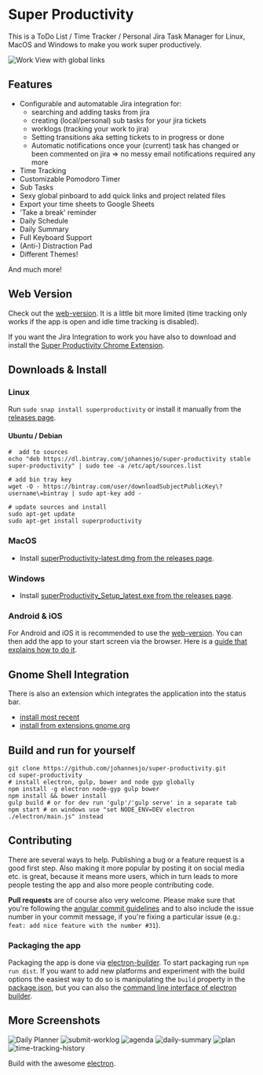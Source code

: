 # Super Productivity

This is a ToDo List / Time Tracker / Personal Jira Task Manager for Linux, MacOS and Windows to make you work super productively. 

![Work View with global links](screens/global-links.png)

## Features
* Configurable and automatable Jira integration for: 
  * searching and adding tasks from jira
  * creating (local/personal) sub tasks for your jira tickets
  * worklogs (tracking your work to jira)
  * Setting transitions aka setting tickets to in progress or done
  * Automatic notifications once your (current) task has changed or been commented on jira => no messy email notifications required any more
* Time Tracking 
* Customizable Pomodoro Timer
* Sub Tasks
* Sexy global pinboard to add quick links and project related files
* Export your time sheets to Google Sheets 
* 'Take a break' reminder
* Daily Schedule
* Daily Summary
* Full Keyboard Support
* (Anti-) Distraction Pad
* Different Themes!

And much more!

## Web Version
Check out the [web-version](http://super-productivity.com). It is a little bit more limited (time tracking only works if the app is open and idle time tracking is disabled).

If you want the Jira Integration to work you have also to download and install the [Super Productivity Chrome Extension](https://chrome.google.com/webstore/detail/super-productivity/ljkbjodfmekklcoibdnhahlaalhihmlb).

## Downloads & Install
### Linux
Run `sudo snap install superproductivity` or install it manually from the [releases page](https://github.com/johannesjo/super-productivity/releases).

#### Ubuntu / Debian
```
#  add to sources
echo "deb https://dl.bintray.com/johannesjo/super-productivity stable super-productivity" | sudo tee -a /etc/apt/sources.list

# add bin tray key
wget -O - https://bintray.com/user/downloadSubjectPublicKey\?username\=bintray | sudo apt-key add -

# update sources and install
sudo apt-get update
sudo apt-get install superproductivity
```

### MacOS
* Install [superProductivity-latest.dmg from the releases page](https://github.com/johannesjo/super-productivity/releases).

### Windows
* Install [superProductivity_Setup_latest.exe from the releases page](https://github.com/johannesjo/super-productivity/releases).

### Android & iOS
For Android and iOS it is recommended to use the [web-version](http://super-productivity.com/app). You can then add the app to your start screen via the browser. Here is a [guide that explains how to do it](https://www.howtogeek.com/196087/how-to-add-websites-to-the-home-screen-on-any-smartphone-or-tablet/).


## Gnome Shell Integration
There is also an extension which integrates the application into the status bar.
* [install most recent](https://github.com/johannesjo/gnome-shell-extension-super-productivity)
* [install from extensions.gnome.org](https://extensions.gnome.org/extension/1348/super-productivity-indicator/)


## Build and run for yourself
```
git clone https://github.com/johannesjo/super-productivity.git
cd super-productivity
# install electron, gulp, bower and node gyp globally
npm install -g electron node-gyp gulp bower
npm install && bower install
gulp build # or for dev run 'gulp'/'gulp serve' in a separate tab
npm start # on windows use "set NODE_ENV=DEV electron ./electron/main.js" instead
```

## Contributing
There are several ways to help. Publishing a bug or a feature request is a good first step. Also making it more popular by posting it on social media etc. is great, because it means more users, which in turn leads to more people testing the app and also more people contributing code.

**Pull requests** are of course also very welcome. Please make sure that you're following the [angular commit guidelines](https://github.com/angular/angular.js/blob/master/DEVELOPERS.md#commits) and to also include the issue number in your commit message, if you're fixing a particular issue (e.g.: `feat: add nice feature with the number #31`).

### Packaging the app
Packaging the app is done via [electron-builder](https://github.com/electron-userland/electron-builder). To start packaging run `npm run dist`. If you want to add new platforms and experiment with the build options the easiest way to do so is manipulating the `build` property in the [package.json](https://github.com/johannesjo/super-productivity/blob/develop/package.json), but you can also the [command line interface of electron builder](https://www.electron.build/cli).


## More Screenshots
![Daily Planner](screens/daily-planner.png)
![submit-worklog](screens/submit-worklog.png)
![agenda](screens/agenda.png)
![daily-summary](screens/daily-summary.png)
![plan](screens/plan.png)
![time-tracking-history](screens/time-tracking-history.png)


Build with the awesome [electron](http://electron.atom.io/).
